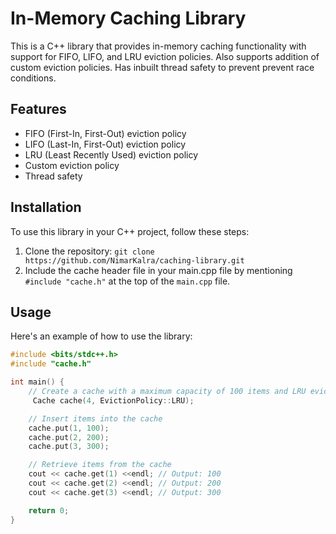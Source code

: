 # In-Memory Caching Library

This is a C++ library that provides in-memory caching functionality with support for FIFO, LIFO, and LRU eviction policies. Also supports addition of custom eviction policies. Has inbuilt thread safety to prevent prevent race conditions.

## Features

- FIFO (First-In, First-Out) eviction policy
- LIFO (Last-In, First-Out) eviction policy
- LRU (Least Recently Used) eviction policy
- Custom eviction policy
- Thread safety

## Installation

To use this library in your C++ project, follow these steps:

1. Clone the repository: `git clone https://github.com/NimarKalra/caching-library.git`
2. Include the cache header file in your main.cpp file by mentioning `#include "cache.h"` at the top of the `main.cpp` file.

## Usage

Here's an example of how to use the library:

```cpp
#include <bits/stdc++.h>
#include "cache.h"

int main() {
    // Create a cache with a maximum capacity of 100 items and LRU eviction policy
     Cache cache(4, EvictionPolicy::LRU);

    // Insert items into the cache
    cache.put(1, 100);
    cache.put(2, 200);
    cache.put(3, 300);

    // Retrieve items from the cache
    cout << cache.get(1) <<endl; // Output: 100
    cout << cache.get(2) <<endl; // Output: 200
    cout << cache.get(3) <<endl; // Output: 300

    return 0;
}
```
